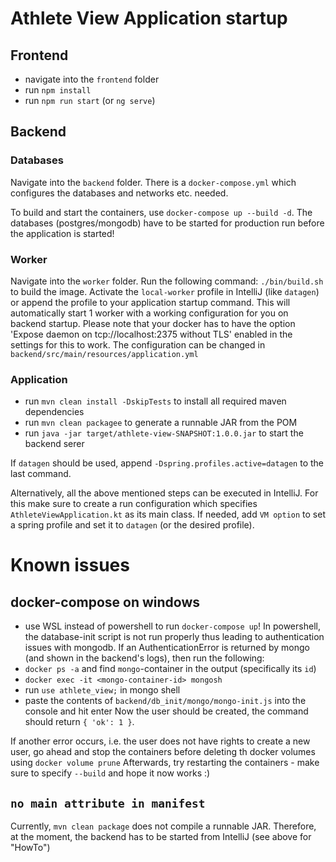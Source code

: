 # Athlete View Application startup
## Frontend
- navigate into the `frontend` folder
- run `npm install`
- run `npm run start` (or `ng serve`)

## Backend
### Databases
Navigate into the `backend` folder.
There is a `docker-compose.yml` which configures the databases and networks etc. needed.

To build and start the containers, use `docker-compose up --build -d`.
The databases (postgres/mongodb) have to be started for production run before the application is started!

### Worker
Navigate into the `worker` folder.
Run the following command: `./bin/build.sh` to build the image.
Activate the `local-worker` profile in IntelliJ (like `datagen`) or append the profile to your application startup command.
This will automatically start 1 worker with a working configuration for you on backend startup.
Please note that your docker has to have the option 'Expose daemon on tcp://localhost:2375 without TLS' enabled in the settings for this to work.
The configuration can be changed in `backend/src/main/resources/application.yml`

### Application
- run `mvn clean install -DskipTests` to install all required maven dependencies
- run `mvn clean packagee` to generate a runnable JAR from the POM
- run `java -jar target/athlete-view-SNAPSHOT:1.0.0.jar` to start the backend serer

If `datagen` should be used, append `-Dspring.profiles.active=datagen` to the last command.

Alternatively, all the above mentioned steps can be executed in IntelliJ.
For this make sure to create a run configuration which specifies `AthleteViewApplication.kt` as its main class.
If needed, add `VM option` to set a spring profile and set it to `datagen` (or the desired profile).


# Known issues
## docker-compose on windows
- use WSL instead of powershell to run `docker-compose up`!
In powershell, the database-init script is not run properly thus leading to authentication issues with mongodb.
If an AuthenticationError is returned by mongo (and shown in the backend's logs), then run the following:
- `docker ps -a` and find `mongo`-container in the output (specifically its `id`)
- `docker exec -it <mongo-container-id> mongosh`
- run `use athlete_view;` in mongo shell
- paste the contents of `backend/db_init/mongo/mongo-init.js` into the console and hit enter
Now the user should be created, the command should return `{ 'ok': 1 }`.

If another error occurs, i.e. the user does not have rights to create a new user, go ahead and stop the containers before deleting th docker volumes using `docker volume prune`
Afterwards, try restarting the containers - make sure to specify `--build` and hope it now works :)

## `no main attribute in manifest`
Currently, `mvn clean package` does not compile a runnable JAR.
Therefore, at the moment, the backend has to be started from IntelliJ (see above for "HowTo")
